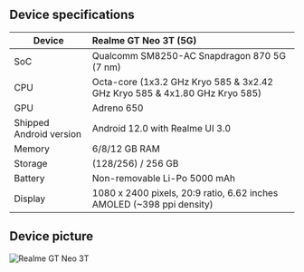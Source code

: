 ## Device specifications

| Device                  | Realme GT Neo 3T (5G)                                        |
| ----------------------- | :---------------------------------------------------------- |
| SoC                     | Qualcomm SM8250-AC Snapdragon 870 5G (7 nm)                 |
| CPU                     | Octa-core (1x3.2 GHz Kryo 585 & 3x2.42 GHz Kryo 585 & 4x1.80 GHz Kryo 585)|
| GPU                     | Adreno 650                                                  |
| Shipped Android version | Android 12.0 with Realme UI 3.0                             |
| Memory                  | 6/8/12 GB RAM                                                 |
| Storage                 | (128/256) / 256 GB                                          |
| Battery                 | Non-removable Li-Po 5000 mAh                                |
| Display                 | 1080 x 2400 pixels, 20:9 ratio, 6.62 inches AMOLED (~398 ppi density) |


## Device picture
![Realme GT Neo 3T](https://fdn2.gsmarena.com/vv/pics/realme/neo-3t-1.jpg "Realme GT Neo 3T")
